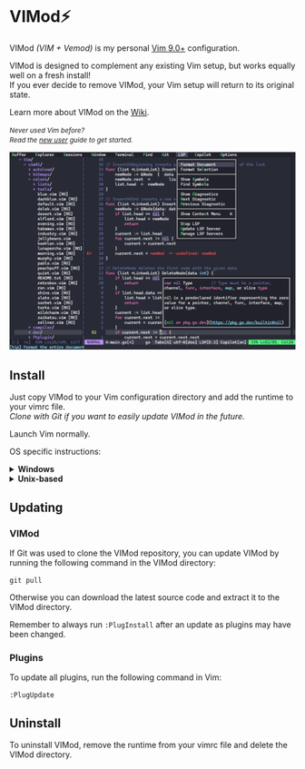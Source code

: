 # VIMod⚡
VIMod _(VIM + Vemod)_ is my personal [Vim 9.0+](https://github.com/vim/vim) configuration.


VIMod is designed to complement any existing Vim setup, but works equally well on a fresh install!\
If you ever decide to remove VIMod, your Vim setup will return to its original state.

Learn more about VIMod on the [Wiki](https://github.com/Hezkore/vimod/wiki).

<small>_Never used Vim before?_\
_Read the [new user](https://github.com/Hezkore/vimod/wiki/New-User) guide to get started._</small>

![demo](https://github.com/Hezkore/vimod/blob/main/demo.png?raw=true)

## Install
Just copy VIMod to your Vim configuration directory and add the runtime to your vimrc file.\
_Clone with Git if you want to easily update VIMod in the future._

Launch Vim normally.


OS specific instructions:
<details>
<summary><b>Windows</b></summary>

1. Clone the VIMod repository to your local machine.
	```shell
	git clone https://github.com/hezkore/vimod.git $HOME/vimfiles/vimod
	```
2. Add the runtime at the top of your `vimrc` file.
	```vim
	runtime vimod/vimod.vim
	```
</details>

<details>
<summary><b>Unix-based</b></summary>

1. Clone the VIMod repository to your local machine:
	```shell
	git clone https://github.com/hezkore/vimod.git ~/.vim/vimod
	```
2. Add the runtime at the top of your `vimrc` file:
	```vim
	runtime vimod/vimod.vim
	```
</details>

## Updating

### VIMod

If Git was used to clone the VIMod repository, you can update VIMod by running the following command in the VIMod directory:
```shell
git pull
```
Otherwise you can download the latest source code and extract it to the VIMod directory.

Remember to always run `:PlugInstall` after an update as plugins may have been changed.

### Plugins
To update all plugins, run the following command in Vim:
```vim
:PlugUpdate
```

## Uninstall
To uninstall VIMod, remove the runtime from your vimrc file and delete the VIMod directory.